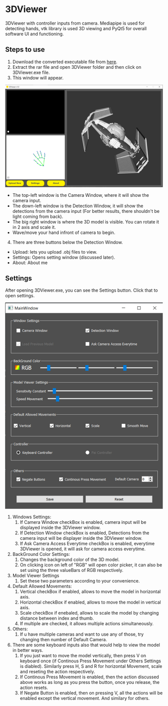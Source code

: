 # 3DViewer
3DViewer with controller inputs from camera. Mediapipe is used for detecting hands, vtk library is used 3D viewing and PyQt5 for overall software UI and functioning.

## Steps to use

1. Download the converted executable file from [here](https://drive.google.com/file/d/13eVVwl2JSb_LZxRPpM1lmC2tO3kv4ZFW/view?usp=sharing).
2. Extract the rar file and open 3DViewer folder and then click on 3DViewer.exe file.
3. This window will appear.

![](Data/3DViewer.png)

- The top-left window is the Camera Window, where it will show the camera input.  
- The down-left window is the Detection Window, it will show the detections from the camera input (For better results, there shouldn't be light coming from back).
- The big right window is where the 3D model is visible. You can rotate it in 2 axis and scale it.
- Wave/move your hand infront of camera to begin.

4. There are three buttons below the Detection Window.
- Upload: lets you upload .obj files to view.
- Settings: Opens setting window (discussed later).
- About: About me

## Settings
After opening 3DViewer.exe, you can see the Settings button. Click that to open settings.

![](Data/settings.png)

1. Windows Settings: 
    1. If Camera Window checkBox is enabled, camera input will be displayed inside the 3DViewer window.
    2. If Detection Window checkBox is enabled, Detections from the camera input will be displayer inside the 3DViewer window.
    3. If Ask Camera Access Everytime checkBox is enabled, everytime 3DViewer is opened, it will ask for camera access everytime.
2. BackGround Color Settings:
    1. Changes the background color of the 3D model.
    2. On clicking icon on left of "RGB" will open color picker, it can also be set using the three valueBars of RGB respectively.
3. Model Viewer Settings
    1. Set these two parameters according to your convenience.
4. Default Allowed Movements:
    1. Vertical checkBox if enabled, allows to move the model in horizontal axis.
    2. Horizontal checkBox if enabled, allows to move the model in vertical axis.
    3. Scale checkBox if enebaled, allows to scale the model by changing distance between index and thumb.
    4. If multiple are checked, it allows multiple actions simultaneously.
5. Others:
    1. If u have multiple cameras and want to use any of those, try changing then number of Default Camera.
6. There are some keyboard inputs also that would help to view the model in better ways.
    1. If you just want to move the model vertically, then press V on keyboard once (if Continous Press Movement under Others Settings is diabled). Similarly press H, S and R for horizontal Movement, scale and reseting the action respectively.
    2. If Continous Press Movement is enabled, then the action discussed above works as long as you press the button, once you release, the action resets.
    3. If Negate Button is enabled, then on pressing V, all the actions will be enabled except the vertical movement. And similary for others.




